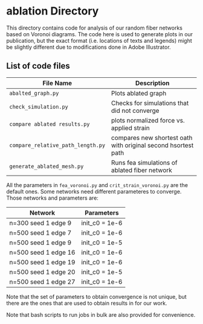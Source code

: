 # ablation Directory
This directory contains code for analysis of our random fiber networks based on Voronoi diagrams. The code here is used to generate plots in our publication, but the exact format (i.e. locations of texts and legends) might be slightly different due to modifications done in Adobe Illustrator.

## List of code files
|File Name|Description|
----------|------------
|``abalted_graph.py``|Plots ablated graph|
|``check_simulation.py``|Checks for simulations that did not converge|
|``compare ablated results.py``|plots normalized force vs. applied strain|
|``compare_relative_path_length.py``|compares new shortest oath with original second hsortest path|
|``generate_ablated_mesh.py``|Runs fea simulations of ablated fiber network|

All the parameters in ``fea_voronoi.py`` and ``crit_strain_voronoi.py`` are the default ones. Some networks need different parameteres to converge. Those networks and parameters are:

|Network|Parameters|
--------|-----------
|n=300 seed 1 edge 9| init_c0 = 1e-6|
|n=500 seed 1 edge 7| init_c0 = 1e-6|
|n=500 seed 1 edge 9| init_c0 = 1e-5|
|n=500 seed 1 edge 16| init_c0 = 1e-6|
|n=500 seed 1 edge 19| init_c0 = 1e-6|
|n=500 seed 1 edge 20| init_c0 = 1e-5|
|n=500 seed 1 edge 27| init_c0 = 1e-6|

Note that the set of parameters to obtain convergence is not unique, but there are the ones that are used to obtain results in for our work.

Note that bash scripts to run jobs in bulk are also provided for convenience.

